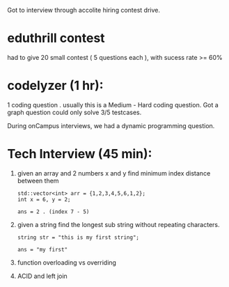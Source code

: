 
Got to interview through accolite hiring contest drive.

# eduthrill contest 
had to give 20 small contest ( 5 questions each ), with  sucess rate >= 60%

# codelyzer (1 hr):
1 coding question . usually this is a Medium - Hard coding question. 
Got a graph question could only solve 3/5 testcases.

During onCampus interviews, we had a dynamic programming question.


# Tech Interview  (45 min):

1. given an array and 2 numbers x and y find minimum index distance between them
    ```
    std::vector<int> arr = {1,2,3,4,5,6,1,2};
    int x = 6, y = 2;

    ans = 2 . (index 7 - 5)

    ```
    

2. given a string find the longest sub string without repeating characters.

    ```
    string str = "this is my first string";
    
    ans = "my first"
    ```

3. function overloading vs overriding

4. ACID and left join